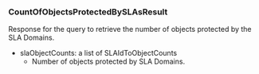 ### CountOfObjectsProtectedBySLAsResult
Response for the query to retrieve the number of objects protected by the SLA Domains.

- slaObjectCounts: a list of SLAIdToObjectCounts
  - Number of objects protected by SLA Domains.

